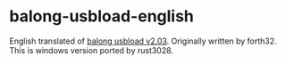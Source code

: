 # balong-usbload-english
English translated of [balong usbload v2.03](https://github.com/forth32/balongflash). Originally written by forth32. This is windows version ported by rust3028.

